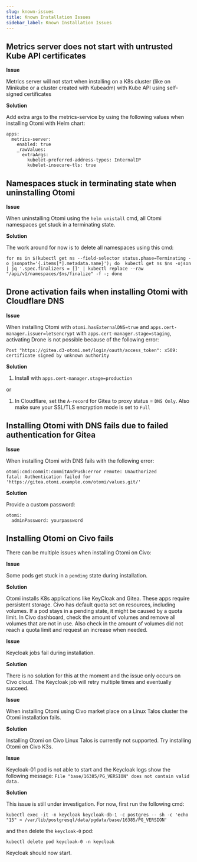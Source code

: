 ```yaml
---
slug: known-issues
title: Known Installation Issues
sidebar_label: Known Installation Issues
---
```



## Metrics server does not start with untrusted Kube API certificates

**Issue**

Metrics server will not start when installing on a K8s cluster (like on Minikube or a cluster created with Kubeadm) with Kube API using self-signed certificates

**Solution** 

Add extra args to the metrics-service by using the following values when installing Otomi with Helm chart:

```
apps:
  metrics-server:
    enabled: true
    _rawValues:
      extraArgs:
        kubelet-preferred-address-types: InternalIP
        kubelet-insecure-tls: true
```

## Namespaces stuck in terminating state when uninstalling Otomi

**Issue**

When uninstalling Otomi using the `helm unistall` cmd, all Otomi namespaces get stuck in a terminating state.

**Solution** 

The work around for now is to delete all namespaces using this cmd:

```
for ns in $(kubectl get ns --field-selector status.phase=Terminating -o jsonpath='{.items[*].metadata.name}'); do  kubectl get ns $ns -ojson | jq '.spec.finalizers = []' | kubectl replace --raw "/api/v1/namespaces/$ns/finalize" -f -; done
```

## Drone activation fails when installing Otomi with Cloudflare DNS

**Issue**

When installing Otomi with `otomi.hasExternalDNS=true` and `apps.cert-manager.issuer=letsencrypt` with `apps.cert-manager.stage=staging`, activating Drone is not possible because of the following error:

```
Post "https://gitea.d3-otomi.net/login/oauth/access_token": x509: certificate signed by unknown authority
```

**Solution** 

1. Install with `apps.cert-manager.stage=production`

or 

1. In Cloudflare, set the `A-record` for Gitea to proxy status = `DNS Only`. Also make sure your SSL/TLS encryption mode is set to `Full`


## Installing Otomi with DNS fails due to failed authentication for Gitea

**Issue**

When installing Otomi with DNS fails with the following error:

```
otomi:cmd:commit:commitAndPush:error remote: Unauthorized
fatal: Authentication failed for 'https://gitea.otomi.example.com/otomi/values.git/'
```

**Solution**

Provide a custom password:

```
otomi:
  adminPassword: yourpassword
```

## Installing Otomi on Civo fails

There can be multiple issues when installing Otomi on Civo:

**Issue**

Some pods get stuck in a `pending` state during installation.

**Solution**

Otomi installs K8s applications like KeyCloak and Gitea. These apps require persistent storage. Civo has default quota set on resources, including volumes. If a pod stays in a pending state, it might be caused by a quota limit. In Civo dashboard, check the amount of volumes and remove all volumes that are not in use. Also check in the amount of volumes did not reach a quota limit and request an increase when needed.

**Issue**

Keycloak jobs fail during installation.

**Solution**

There is no solution for this at the moment and the issue only occurs on Civo cloud. The Keycloak job will retry multiple times and eventually succeed.

**Issue**

When installing Otomi using Civo market place on a Linux Talos cluster the Otomi installation fails.

**Solution**

Installing Otomi on Civo Linux Talos is currently not supported. Try installing Otomi on Civo K3s.

**Issue**

Keycloak-01 pod is not able to start and the Keycloak logs show the following message: `File "base/16385/PG_VERSION" does not contain valid data.`

**Solution**

This issue is still under investigation. For now, first run the following cmd:

```shell
kubectl exec -it -n keycloak keycloak-db-1 -c postgres -- sh -c 'echo "15" > /var/lib/postgresql/data/pgdata/base/16385/PG_VERSION'
```

and then delete the `keycloak-0` pod:

```shell
kubectl delete pod keycloak-0 -n keycloak
```

Keycloak should now start.

<!-- Currently, `metrics-server` is not by default installed on Linux Talos and also not by default installed by Otomi when using the `civo` provider. For now install metrics-server manually first before installing Otomi:

```bash
kubectl apply -f https://github.com/kubernetes-sigs/metrics-server/releases/latest/download/components.yaml
```

And add the following arguments to the deployment:

```yaml
      - args:
        - --kubelet-preferred-address-types=InternalIP
        - --kubelet-insecure-tls=true
```

Or install Otomi manually and add the following values:

```yaml
apps:
  metrics-server:
    enabled: true
    _rawValues:
      extraArgs:
        kubelet-preferred-address-types: InternalIP
        kubelet-insecure-tls: true
``` -->